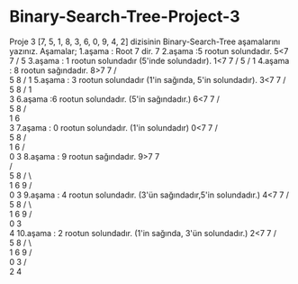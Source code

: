 # Binary-Search-Tree-Project-3
Proje 3
[7, 5, 1, 8, 3, 6, 0, 9, 4, 2] dizisinin Binary-Search-Tree aşamalarını yazınız.
  Aşamalar;
1.aşama : Root 7 dir. 7
2.aşama :5 rootun solundadır. 5<7
                    7
                   /
                  5
3.aşama :   1 rootun solundadır (5'inde solundadır). 1<7
                    7
                   /
                  5
                 /
                1
4.aşama :   8 rootun sağındadır. 8>7
                    7
                   / \
                  5   8
                 /
                1
5.aşama :  3 rootun solundadır (1'in sağında, 5'in solundadır). 3<7
                    7
                   / \
                  5   8
                 /
                1
                 \
                  3
6.aşama :6 rootun solundadır. (5'in sağındadır.) 6<7
                    7
                   / \
                  5   8
                 / \
                1   6
                 \
                  3
7.aşama : 0 rootun solundadır. (1'in solundadır) 0<7
                    7
                   / \
                  5   8
                 / \
                1   6
               / \
              0   3
8.aşama :   9 rootun sağındadır. 9>7
                    7  
                   / \
                  5   8
                 / \   \
                1   6   9
               / \
              0   3
9.aşama :  4 rootun solundadır. (3'ün sağındadır,5'in solundadır.) 4<7
                    7
                   / \
                  5   8
                 / \   \
                1   6   9
               / \
              0   3
                   \
                    4
10.aşama :   2 rootun solundadır. (1'in sağında, 3'ün solundadır.) 2<7
                    7
                   / \
                  5   8
                 / \   \
                1   6   9
               / \
              0   3
                 / \
                2   4
